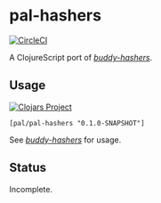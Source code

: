# pal-hashers

[![CircleCI](https://circleci.com/gh/leppert/pal-hashers.svg?style=svg)](https://circleci.com/gh/leppert/pal-hashers)

A ClojureScript port of [_buddy-hashers_](https://github.com/funcool/buddy-hashers).

## Usage


[![Clojars Project](https://img.shields.io/clojars/v/pal/pal-hashers.svg)](https://clojars.org/pal/pal-hashers)

``` clojurescript
[pal/pal-hashers "0.1.0-SNAPSHOT"]
```

See [_buddy-hashers_](https://github.com/funcool/buddy-hashers) for usage.

## Status

Incomplete.
